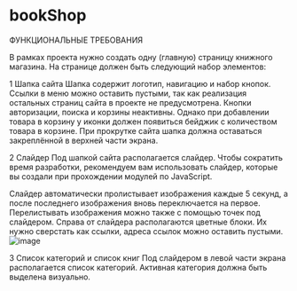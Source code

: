# bookShop

ФУНКЦИОНАЛЬНЫЕ ТРЕБОВАНИЯ

В рамках проекта нужно создать одну (главную) страницу книжного магазина. На странице должен быть следующий набор элементов:

1
Шапка сайта
Шапка содержит логотип, навигацию и набор кнопок. Ссылки в меню можно оставить пустыми, так как реализация остальных страниц сайта в проекте не предусмотрена.
Кнопки авторизации, поиска и корзины неактивны. Однако при добавлении товара в корзину у иконки должен появиться бейджик с количеством товара в корзине.
При прокрутке сайта шапка должна оставаться закреплённой в верхней части экрана.

2
Слайдер
Под шапкой сайта располагается слайдер. Чтобы сократить время разработки, рекомендуем вам использовать слайдер, которые вы создали при прохождении модулей по JavaScript.

Слайдер автоматически пролистывает изображения каждые 5 секунд, а после последнего изображения вновь переключается на первое. Перелистывать изображения можно также с помощью точек под слайдером.
Справа от слайдера располагаются цветные блоки. Их нужно сверстать как ссылки, адреса ссылок можно оставить пустыми.
![image](https://github.com/Mihan4es/bookShop/assets/141183140/a3e660cc-b6d9-4a86-a909-5cd0b230ff06)

3
Список категорий и список книг
Под слайдером в левой части экрана располагается список категорий. Активная категория должна быть выделена визуально.
